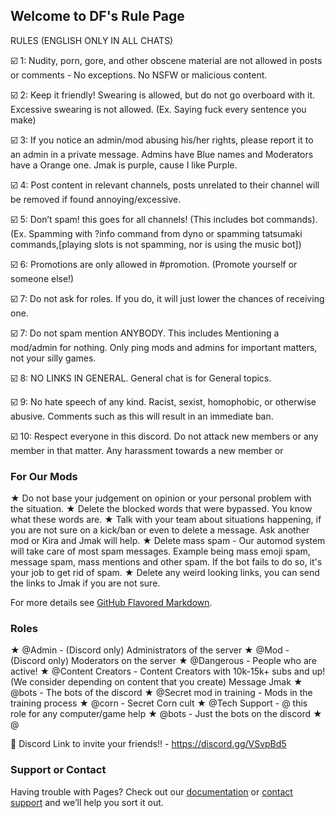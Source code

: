 ## Welcome to DF's Rule Page

RULES (ENGLISH ONLY IN ALL CHATS)

:ballot_box_with_check: 1: Nudity, porn, gore, and other obscene material are not allowed in posts or comments - No exceptions. No NSFW or malicious content.

:ballot_box_with_check: 2: Keep it friendly! Swearing is allowed, but do not go overboard with it. Excessive swearing is not allowed. (Ex. Saying fuck every sentence you make)

:ballot_box_with_check: 3: If you notice an admin/mod abusing his/her rights, please report it to an admin in a private message. Admins have Blue names and Moderators have a Orange one. Jmak is purple, cause I like Purple.

:ballot_box_with_check: 4: Post content in relevant channels, posts unrelated to their channel will be removed if found annoying/excessive.

:ballot_box_with_check: 5: Don’t spam! this goes for all channels! (This includes bot commands). (Ex. Spamming with ?info command from dyno or spamming tatsumaki commands,[playing slots is not spamming, nor is using the music bot])

:ballot_box_with_check: 6: Promotions are only allowed in #promotion. (Promote yourself or someone else!)

:ballot_box_with_check: 7: Do not ask for roles. If you do, it will just lower the chances of receiving one.

:ballot_box_with_check: 7: Do not spam mention ANYBODY. This includes Mentioning a mod/admin for nothing. Only ping mods and admins for important matters, not your silly games.

:ballot_box_with_check: 8: NO LINKS IN GENERAL. General chat is for General topics.

:ballot_box_with_check: 9: No hate speech of any kind. Racist, sexist, homophobic, or otherwise abusive. Comments such as this will result in an immediate ban.

:ballot_box_with_check: 10: Respect everyone in this discord. Do not attack new members or any member in that matter. Any harassment towards a new member or  



### For Our Mods

★ Do not base your judgement on opinion or your personal problem with the situation.
★ Delete the blocked words that were bypassed. You know what these words are.
★ Talk with your team about situations happening, if you are not sure on a kick/ban or even to delete a message. Ask another mod or Kira and Jmak will help.
★ Delete mass spam - Our automod system will take care of most spam messages. Example being mass emoji spam, message spam, mass mentions and other spam. If the bot fails to do so, it's your job to get rid of spam.
★ Delete any weird looking links, you can send the links to Jmak if you are not sure.


For more details see [GitHub Flavored Markdown](https://guides.github.com/features/mastering-markdown/).

### Roles

★ @Admin  - (Discord only) Administrators of the server
★ @Mod   - (Discord only) Moderators on the server
★ @Dangerous - People who are active!
★ @Content Creators - Content Creators with 10k-15k+ subs and up! (We consider depending on content that you create) Message Jmak
★ @bots - The bots of the discord
★ @Secret mod in training  - Mods in the training process
★ @corn - Secret Corn cult
★ @Tech Support - @ this role for any computer/game help
★ @bots - Just the bots on the discord
★ @

:link: Discord Link to invite your friends!! - https://discord.gg/VSvpBd5

### Support or Contact

Having trouble with Pages? Check out our [documentation](https://help.github.com/categories/github-pages-basics/) or [contact support](https://github.com/contact) and we’ll help you sort it out.
